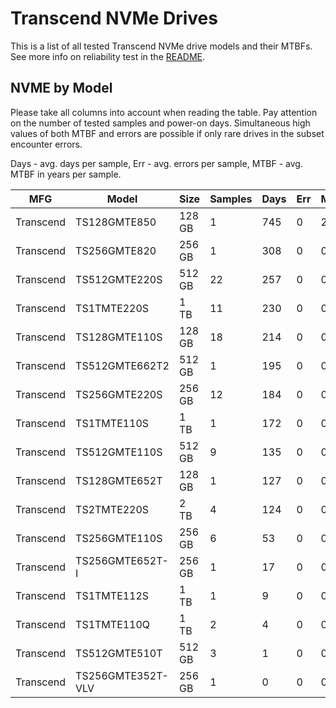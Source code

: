 Transcend NVMe Drives
=====================

This is a list of all tested Transcend NVMe drive models and their MTBFs. See more
info on reliability test in the [README](https://github.com/linuxhw/SMART).

NVME by Model
------------

Please take all columns into account when reading the table. Pay attention on the
number of tested samples and power-on days. Simultaneous high values of both MTBF
and errors are possible if only rare drives in the subset encounter errors.

Days - avg. days per sample,
Err  - avg. errors per sample,
MTBF - avg. MTBF in years per sample.

| MFG       | Model              | Size   | Samples | Days  | Err   | MTBF |
|-----------|--------------------|--------|---------|-------|-------|------|
| Transcend | TS128GMTE850       | 128 GB | 1       | 745   | 0     | 2.04   |
| Transcend | TS256GMTE820       | 256 GB | 1       | 308   | 0     | 0.84   |
| Transcend | TS512GMTE220S      | 512 GB | 22      | 257   | 0     | 0.71   |
| Transcend | TS1TMTE220S        | 1 TB   | 11      | 230   | 0     | 0.63   |
| Transcend | TS128GMTE110S      | 128 GB | 18      | 214   | 0     | 0.59   |
| Transcend | TS512GMTE662T2     | 512 GB | 1       | 195   | 0     | 0.54   |
| Transcend | TS256GMTE220S      | 256 GB | 12      | 184   | 0     | 0.51   |
| Transcend | TS1TMTE110S        | 1 TB   | 1       | 172   | 0     | 0.47   |
| Transcend | TS512GMTE110S      | 512 GB | 9       | 135   | 0     | 0.37   |
| Transcend | TS128GMTE652T      | 128 GB | 1       | 127   | 0     | 0.35   |
| Transcend | TS2TMTE220S        | 2 TB   | 4       | 124   | 0     | 0.34   |
| Transcend | TS256GMTE110S      | 256 GB | 6       | 53    | 0     | 0.15   |
| Transcend | TS256GMTE652T-I    | 256 GB | 1       | 17    | 0     | 0.05   |
| Transcend | TS1TMTE112S        | 1 TB   | 1       | 9     | 0     | 0.03   |
| Transcend | TS1TMTE110Q        | 1 TB   | 2       | 4     | 0     | 0.01   |
| Transcend | TS512GMTE510T      | 512 GB | 3       | 1     | 0     | 0.00   |
| Transcend | TS256GMTE352T-VLV  | 256 GB | 1       | 0     | 0     | 0.00   |
